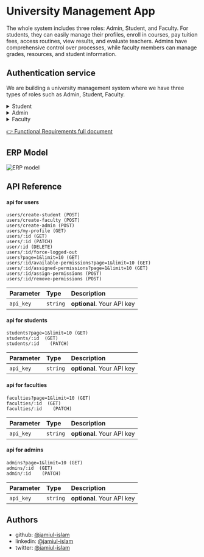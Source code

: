 # University Management App

The whole system includes three roles: Admin, Student, and Faculty. For students, they can easily manage their profiles, enroll in courses, pay tuition fees, access routines, view results, and evaluate teachers. Admins have comprehensive control over processes, while faculty members can manage grades, resources, and student information.

## Authentication service

We are building a university management system where we have three types of roles such as Admin, Student, Faculty.

<details>
<summary>Student</summary>
<ul>
<li>Student can login and log out</li>
<li>Student can manage and update their profile.</li>
<li>Student can manage and update their profile.</li>
<li>Student can update certain fields.</li>
<li>Student can enroll in a semester.</li>
<li>Student can enroll in offered courses for a specific semester.</li>
<li>Student can pay their tuition fees through offline or online.(Partial / Full Payment)</li>
<li>Student can see their transaction histories.</li>
<li>Student can see their class routines.</li>
<li>Student can see their otice board and events.</li>
<li>Student can see their result (Full / Semester Wise).</li>
<li>Student can evaluate their teachers.</li>
</ul>
</details>

<details>
<summary>Admin</summary>
<ul>
<li>Admin can login and log out.</li>
<li>Admin can manage and update their profile.</li>
<li>Admin can only update certain fields.</li>
<li>Admin can manage user accounts.</li>
<li>Block/Unblock users</li>
<li>Change Password</li>
<li>Forcefully Log out</li>
<li>Admin can manage multiple process</li>
<li>manage Semester</li>
<li>manage Offered Courses</li>
<li>manage Section</li>
<li>manage Faculty</li>
<li>manage Student</li>
<li>see and edit Building Information</li>
<li>see and editRoom</li>
<li>manage Payment</li>
<li>manage Permissions</li>
<li>manage Activity</li>
</ul>
</details>

<details>
<summary>Faculty</summary>
<ul>
<li>Faculty can log in and log out.</li>
<li>Faculty can manage and update their profile.</li>
<li>Faculty can only update certain fields.</li>
<li>Faculty can manage user accounts.</li>
<li>Faculty can manage student grades.</li>
<li>Access to Academic and Personal Information.</li>
<li>Faculty can manage their lecture resources.</li>
</ul>
</details>

[👉 Functional Requirements full document ](https://docs.google.com/document/d/140OWj0YQGSpn9RbugkPPDCswMsvcd5NfvuWoqzG06Qc/edit?usp=sharing)

## ERP Model

![ERP model](https://i.ibb.co/4YxGFMH/fotor-2023-5-28-18-11-18.png)

## API Reference

#### api for users

```http
users/create-student (POST)
users/create-faculty (POST)
users/create-admin (POST)
users/my-profile (GET)
users/:id (GET)
users/:id (PATCH)
user/:id (DELETE)
users/:id/force-logged-out
users?page=1&limit=10 (GET)
users/:id/available-permissions?page=1&limit=10 (GET)
users/:id/assigned-permissions?page=1&limit=10 (GET)
users/:id/assign-permissions (POST)
users/:id/remove-permissions (POST)
```

| Parameter | Type     | Description                |
| :-------- | :------- | :------------------------- |
| `api_key` | `string` | **optional**. Your API key |

#### api for students

```http
students?page=1&limit=10 (GET)
students/:id  (GET)
students/:id    (PATCH)
```

| Parameter | Type     | Description                |
| :-------- | :------- | :------------------------- |
| `api_key` | `string` | **optional**. Your API key |

#### api for faculties

```http
faculties?page=1&limit=10 (GET)
faculties/:id  (GET)
faculties/:id    (PATCH)
```

| Parameter | Type     | Description                |
| :-------- | :------- | :------------------------- |
| `api_key` | `string` | **optional**. Your API key |

#### api for admins

```http
admins?page=1&limit=10 (GET)
admins/:id  (GET)
admin/:id    (PATCH)
```

| Parameter | Type     | Description                |
| :-------- | :------- | :------------------------- |
| `api_key` | `string` | **optional**. Your API key |

## Authors

- github: [@jamiul-islam](https://github.com/jamiul-islam)
- linkedin: [@jamiul-islam](https://linkedin.com/jamiul-islam)
- twitter: [@jamiul-islam](https://twitter.com/lucifer1112k)
